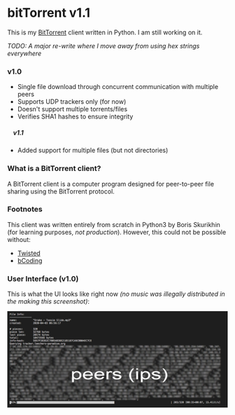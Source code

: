 # bitTorrent v1.1

This is my [BitTorrent](https://en.wikipedia.org/wiki/BitTorrent) client written in Python. I am still working on it.

*TODO: A major re-write where I move away from using hex strings everywhere*

### v1.0
- Single file download through concurrent communication with multiple peers
- Supports UDP trackers only (for now)
- Doesn't support multiple torrents/files
- Verifies SHA1 hashes to ensure integrity
##### &nbsp;&nbsp;&nbsp;&nbsp;v1.1
- Added support for multiple files (but not directories)

### What is a BitTorrent client?

A BitTorrent client is a computer program designed for peer-to-peer file sharing using the BitTorrent protocol.

### Footnotes

This client was written entirely from scratch in Python3 by Boris Skurikhin (for learning purposes, *not production*).
However, this could not be possible without:
- [Twisted](https://twistedmatrix.com/trac/)
- [bCoding](https://pypi.org/project/bcoding/1.4/)

### User Interface (v1.0)

This is what the UI looks like right now *(no music was illegally distributed in the making this screenshot)*:

![User Interface](docs/UI.jpg)


